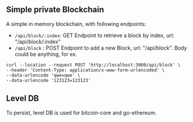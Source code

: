 ## Simple private Blockchain

A simple in memory blockchain, with following endpoints:

* `/api/block/:index`: GET Endpoint to retrieve a block by index, url: "/api/block/:index"
* `/api/block` : POST Endpoint to add a new Block, url: "/api/block". Body could be anything, for ex.
```
curl --location --request POST 'http://localhost:3000/api/block' \
--header 'Content-Type: application/x-www-form-urlencoded' \
--data-urlencode 'qwe=qwe' \
--data-urlencode '123123=123123'
```

## Level DB 

To persist, level DB is used for bitcoin-core and go-ethereum. 